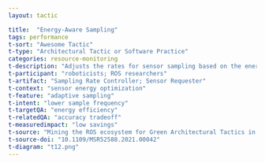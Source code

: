```yaml
---
layout: tactic

title:  "Energy-Aware Sampling"
tags: performance
t-sort: "Awesome Tactic"
t-type: "Architectural Tactic or Software Practice"
categories: resource-monitoring
t-description: "Adjusts the rates for sensor sampling based on the energy level of the robot."
t-participant: "roboticists; ROS researchers"
t-artifact: "Sampling Rate Controller; Sensor Requester"
t-context: "sensor energy optimization"
t-feature: "adaptive sampling"
t-intent: "lower sample frequency"
t-targetQA: "energy efficiency"
t-relatedQA: "accuracy tradeoff"
t-measuredimpact: "low savings"
t-source: "Mining the ROS ecosystem for Green Architectural Tactics in Robotics and an Empirical Evaluation"
t-source-doi: "10.1109/MSR52588.2021.00042"
t-diagram: "t12.png"
---
```

